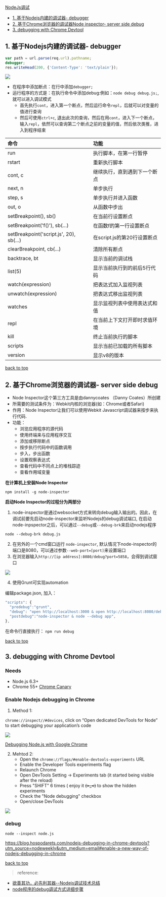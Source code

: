 [NodeJs调试](#top)

- [1. 基于Nodejs内建的调试器- debugger](#debugger)
- [2. 基于Chrome浏览器的调试器Node inspector- server side debug](#基于Chrome浏览器的调试器)
- [3. debugging with Chrome Devtool](#Devtool)

<h2 id="debugger">1. 基于Nodejs内建的调试器- debugger</h2>

```JavaScript
var path = url.parse(req.url).pathname;
debugger;
res.writeHead(200, {'Content-Type': 'text/plain'});
```

![](https://i.imgur.com/HVNwuhk.png)

- 在程序中添加断点：在行中添加`debugger;`
- 运行程序的方式是：在执行命令中添加debug:例如：`node debug debug.js;`, 就可以进入调试模式
	- 首先执行`cont`，进入第一个断点，然后运行命令`repl`，后就可以对变量的值进行查询
	- 然后可使用`ctrl+c`, 退出此次的查询，然后在用`cont`，进入下一个断点，输入`repl`，依然可以查询第二个断点之前的变量的值，然后依次类推，进入到程序结束

| 命令 | 功能 |
| :------------- | :------------- |
| run |执行脚本，在第一行暂停 |
|rstart   |重新执行脚本   |
|cont, c   |继续执行，直到遇到下一个断点   |
|next, n   |单步执行   |
|step, s   |单步执行并进入函数   |
|out, o   | 从函数中步出  |
|setBreakpoint(), sb()   |在当前行设置断点   |
|setBreakpoint('f()'), sb(...)   |在函数f的第一行设置断点   |
|setBreakpoint('script.js', 20), sb(...)   |在script.js的第20行设置断点   |
|clearBreakpoint, cb(...)   |清除所有断点   |
|backtrace, bt   |显示当前的调试栈   |
|list(5)   |显示当前执行到的前后5行代码   |
|watch(expression)   |把表达式加入监视列表   |
|unwatch(expression)   |把表达式移出监视列表   |
|watches   |显示监视列表中使用表达式和值   |
|repl   |在当前上下文打开即时求值环境   |
|kill   |终止当前执行的脚本   |
|scripts   |显示当前已加载的所有脚本   |
|version   |显示v8的版本   |

[back to top](#top)

<h2 id="基于Chrome浏览器的调试器">2. 基于Chrome浏览器的调试器- server side debug</h2>

- Node Inspector这个第三方工具是由dannycoates （Danny Coates）所创建
- 所需要的测试条件为：Webkit内核的浏览器(如：Chrome或者Safari)
- 作用：Node Inspector让我们可以使用Webkit Javascript调试器来按步来执行代码.
- 功能：
  - 浏览应用程序的源代码
  - 使用终端来与应用程序交互
  - 添加或移除断点
  - 按步执行代码中的函数调用
  - 步入，步出函数
  - 设置观察表达式
  - 查看代码中不同点上的堆栈踪迹
  - 查看作用域变量

**在计算机上安装Node Inspector**

`npm install -g node-inspector`

**启动Node Inspector的过程分为两部分**

1. node-inspector是通过websocket方式来转向debug输入输出的。因此，在调试前要先启动node-inspector来监听Nodejs的debug调试端口, 在启动node-inpspector之后，可以通过`--debug`或`--debug-brk`来启动nodejs程序

`node --debug-brk debug.js`

2. 在另外的一个cmd窗口运行 `node-inspector`, 默认情况下node-inspector的端口是8080，可以通过参数`--web-port=[port]`来设置端口
3. 在浏览器输入`http://[ip address]:8080/debug?port=5858`，会得到调试窗口

![](2012011521141853.png)

4. 使用Grunt可实现automation

编辑package.json, 加入：

```javascript
"scripts": {
  "predebug":"grunt",
  "debug": "open http://localhost:3000 & open http://localhost:8080/debug?port=5858",
  "postdebug":"node-inspector & node --debug app",
},
```

在命令行直接执行： `npm run debug`

[back to top](#top)

<h2 id="Devtool">3. debugging with Chrome Devtool</h2>

### Needs

- Node.js 6.3+
- Chrome 55+ [Chrome Canary](https://www.google.com/intl/en/chrome/browser/canary.html)

### Enable Nodejs debugging in Chrome

1. Method 1:

`chrome://inspect//#devices`, click on “Open dedicated DevTools for Node” to start debugging your application’s code

![](https://i.imgur.com/5iopeXl.png)

[Debugging Node.js with Google Chrome](https://medium.com/the-node-js-collection/debugging-node-js-with-google-chrome-4965b5f910f4)
	
2. Mehtod 2:
	- Open the `chrome://flags/#enable-devtools-experiments` URL
	- Enable the Developer Tools experiments flag
	- Relaunch Chrome
	- Open DevTools Setting -> Experiments tab (it started being visible after the reload)
	- Press "SHIFT" 6 times ( enjoy it  ~~~~(>_<)~~~~  to show the hidden experiments
	- Check the "Node debugging" checkbox
	- Open/close DevTools

![](https://i.imgur.com/HMpw21w.png)

### debug

`node --inspect node.js`

https://blog.hospodarets.com/nodejs-debugging-in-chrome-devtools?utm_source=nodeweekly&utm_medium=email#enable-a-new-way-of-nodejs-debugging-in-chrome

[back to top](#top)

> reference: 
- [欲善其功，必先利其器--Nodejs调试技术总结](http://www.cnblogs.com/moonz-wu/archive/2012/01/15/2322120.html)
- [node程序的debug调试方式详细步骤](https://www.cnblogs.com/zhushunli/p/6278417.html)

